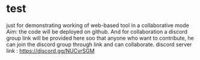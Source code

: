 # test
just for demonstrating working of web-based tool in a collaborative mode
Aim:
the code will be deployed on github. 
And for collaboration a discord group link will be provided here soo that anyone who want to contribute,
he can join the discord group through link and can collaborate.
discord server link : https://discord.gg/NUCvrSGM
